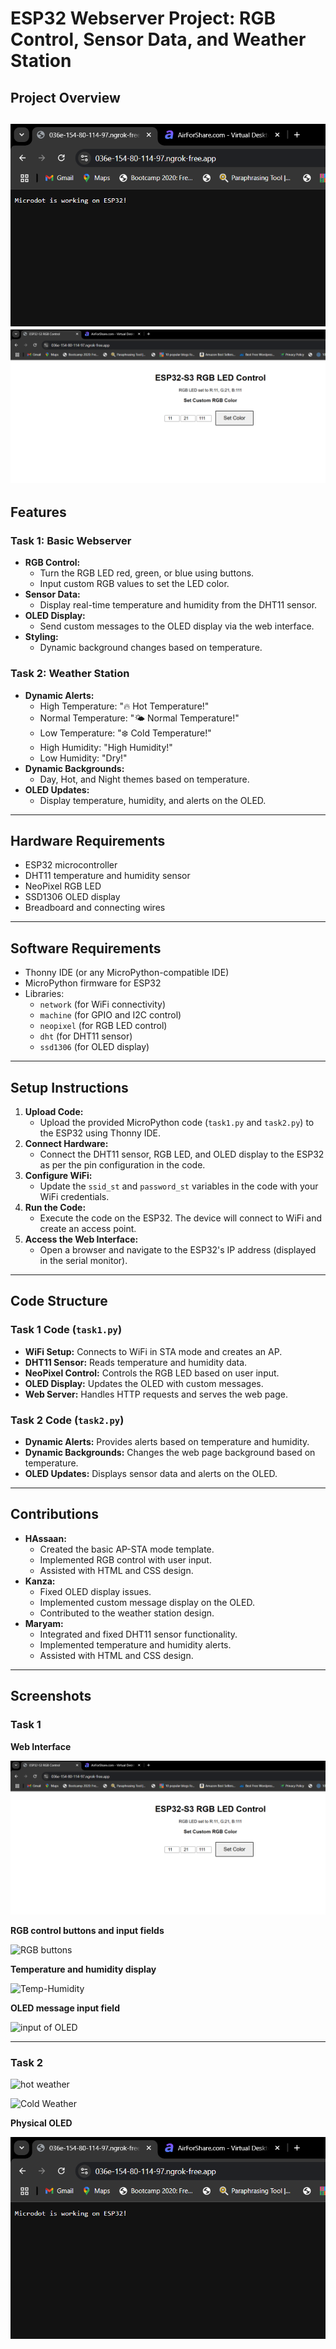 # ESP32 Webserver Project: RGB Control, Sensor Data, and Weather Station  

## **Project Overview**  
![task1](image.png)
![task5](image-1.png)
---

## **Features**  
### **Task 1: Basic Webserver**  
- **RGB Control:**  
  - Turn the RGB LED red, green, or blue using buttons.  
  - Input custom RGB values to set the LED color.  
- **Sensor Data:**  
  - Display real-time temperature and humidity from the DHT11 sensor.  
- **OLED Display:**  
  - Send custom messages to the OLED display via the web interface.  
- **Styling:**  
  - Dynamic background changes based on temperature.  

### **Task 2: Weather Station**  
- **Dynamic Alerts:**  
  - High Temperature: "🔥 Hot Temperature!"  
  - Normal Temperature: "🌤️ Normal Temperature!"  
  - Low Temperature: "❄️ Cold Temperature!"  
  - High Humidity: "High Humidity!"  
  - Low Humidity: "Dry!"  
- **Dynamic Backgrounds:**  
  - Day, Hot, and Night themes based on temperature.  
- **OLED Updates:**  
  - Display temperature, humidity, and alerts on the OLED.  

---

## **Hardware Requirements**  
- ESP32 microcontroller  
- DHT11 temperature and humidity sensor  
- NeoPixel RGB LED  
- SSD1306 OLED display  
- Breadboard and connecting wires  

---

## **Software Requirements**  
- Thonny IDE (or any MicroPython-compatible IDE)  
- MicroPython firmware for ESP32  
- Libraries:  
  - `network` (for WiFi connectivity)  
  - `machine` (for GPIO and I2C control)  
  - `neopixel` (for RGB LED control)  
  - `dht` (for DHT11 sensor)  
  - `ssd1306` (for OLED display)  

---

## **Setup Instructions**  
1. **Upload Code:**  
   - Upload the provided MicroPython code (`task1.py` and `task2.py`) to the ESP32 using Thonny IDE.  
2. **Connect Hardware:**  
   - Connect the DHT11 sensor, RGB LED, and OLED display to the ESP32 as per the pin configuration in the code.  
3. **Configure WiFi:**  
   - Update the `ssid_st` and `password_st` variables in the code with your WiFi credentials.  
4. **Run the Code:**  
   - Execute the code on the ESP32. The device will connect to WiFi and create an access point.  
5. **Access the Web Interface:**  
   - Open a browser and navigate to the ESP32's IP address (displayed in the serial monitor).  

---

## **Code Structure**  
### **Task 1 Code (`task1.py`)**  
- **WiFi Setup:** Connects to WiFi in STA mode and creates an AP.  
- **DHT11 Sensor:** Reads temperature and humidity data.  
- **NeoPixel Control:** Controls the RGB LED based on user input.  
- **OLED Display:** Updates the OLED with custom messages.  
- **Web Server:** Handles HTTP requests and serves the web page.  

### **Task 2 Code (`task2.py`)**  
- **Dynamic Alerts:** Provides alerts based on temperature and humidity.  
- **Dynamic Backgrounds:** Changes the web page background based on temperature.  
- **OLED Updates:** Displays sensor data and alerts on the OLED.  

---

## **Contributions**  
- **HAssaan:**  
  - Created the basic AP-STA mode template.  
  - Implemented RGB control with user input.  
  - Assisted with HTML and CSS design.  
- **Kanza:**  
  - Fixed OLED display issues.  
  - Implemented custom message display on the OLED.  
  - Contributed to the weather station design.  
- **Maryam:**  
  - Integrated and fixed DHT11 sensor functionality.  
  - Implemented temperature and humidity alerts.  
  - Assisted with HTML and CSS design.  

---

## **Screenshots**  

### **Task 1**
**Web Interface**

![Complete UI](image-1.png)

**RGB control buttons and input fields**

![RGB buttons](image-2.png)

**Temperature and humidity display**

![Temp-Humidity](image-3.png)

**OLED message input field**

![input of OLED](image-4.png)

---
### **Task 2**

![hot weather](image-5.png)

![Cold Weather](image-6.png)

**Physical OLED**

![OLed display](image.png)




 



